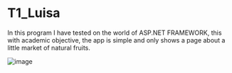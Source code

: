 # T1_Luisa

In this program I have tested on the world of ASP.NET FRAMEWORK, this with academic objective, the app is simple and only shows a page about a little market of natural fruits.

![image](https://github.com/user-attachments/assets/3b40c6b6-d820-485c-b21a-3eef9c7c781b)

